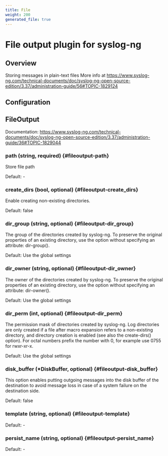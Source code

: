 ```yaml
---
title: File
weight: 200
generated_file: true
---
```


# File output plugin for syslog-ng
## Overview
 Storing messages in plain-text files
 More info at https://www.syslog-ng.com/technical-documents/doc/syslog-ng-open-source-edition/3.37/administration-guide/56#TOPIC-1829124

## Configuration
## FileOutput

Documentation: https://www.syslog-ng.com/technical-documents/doc/syslog-ng-open-source-edition/3.37/administration-guide/36#TOPIC-1829044

### path (string, required) {#fileoutput-path}

Store file path 

Default: -

### create_dirs (bool, optional) {#fileoutput-create_dirs}

Enable creating non-existing directories.  

Default:  false

### dir_group (string, optional) {#fileoutput-dir_group}

The group of the directories created by syslog-ng. To preserve the original properties of an existing directory, use the option without specifying an attribute: dir-group().  

Default:  Use the global settings

### dir_owner (string, optional) {#fileoutput-dir_owner}

The owner of the directories created by syslog-ng. To preserve the original properties of an existing directory, use the option without specifying an attribute: dir-owner().  

Default:  Use the global settings

### dir_perm (int, optional) {#fileoutput-dir_perm}

The permission mask of directories created by syslog-ng. Log directories are only created if a file after macro expansion refers to a non-existing directory, and directory creation is enabled (see also the create-dirs() option). For octal numbers prefix the number with 0, for example use 0755 for rwxr-xr-x. 

Default:  Use the global settings

### disk_buffer (*DiskBuffer, optional) {#fileoutput-disk_buffer}

This option enables putting outgoing messages into the disk buffer of the destination to avoid message loss in case of a system failure on the destination side.   

Default:  false

### template (string, optional) {#fileoutput-template}

Default: -

### persist_name (string, optional) {#fileoutput-persist_name}

Default: -


